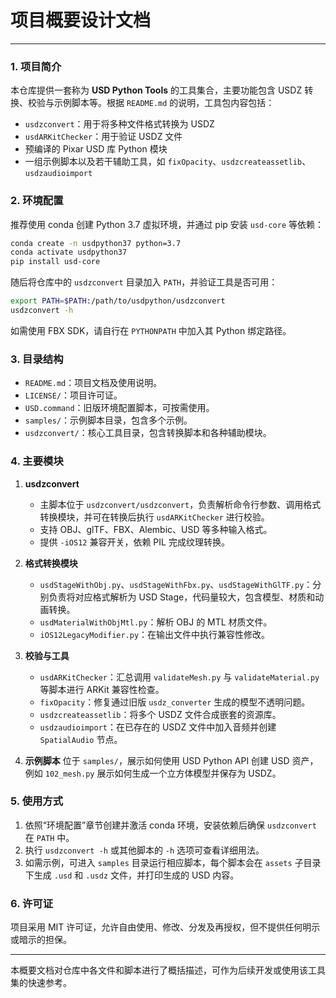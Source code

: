 # 项目概要设计文档

---

### 1. 项目简介
本仓库提供一套称为 **USD Python Tools** 的工具集合，主要功能包含 USDZ 转换、校验与示例脚本等。根据 `README.md` 的说明，工具包内容包括：
- `usdzconvert`：用于将多种文件格式转换为 USDZ
- `usdARKitChecker`：用于验证 USDZ 文件
- 预编译的 Pixar USD 库 Python 模块
- 一组示例脚本以及若干辅助工具，如 `fixOpacity`、`usdzcreateassetlib`、`usdzaudioimport`

### 2. 环境配置
推荐使用 conda 创建 Python 3.7 虚拟环境，并通过 pip 安装 `usd-core` 等依赖：

```bash
conda create -n usdpython37 python=3.7
conda activate usdpython37
pip install usd-core
```

随后将仓库中的 `usdzconvert` 目录加入 `PATH`，并验证工具是否可用：

```bash
export PATH=$PATH:/path/to/usdpython/usdzconvert
usdzconvert -h
```
如需使用 FBX SDK，请自行在 `PYTHONPATH` 中加入其 Python 绑定路径。

### 3. 目录结构
- `README.md`：项目文档及使用说明。
- `LICENSE/`：项目许可证。
- `USD.command`：旧版环境配置脚本，可按需使用。
- `samples/`：示例脚本目录，包含多个示例。
- `usdzconvert/`：核心工具目录，包含转换脚本和各种辅助模块。

### 4. 主要模块
1. **usdzconvert**
   - 主脚本位于 `usdzconvert/usdzconvert`，负责解析命令行参数、调用格式转换模块，并可在转换后执行 `usdARKitChecker` 进行校验。
   - 支持 OBJ、glTF、FBX、Alembic、USD 等多种输入格式。
   - 提供 `-iOS12` 兼容开关，依赖 PIL 完成纹理转换。

2. **格式转换模块**
   - `usdStageWithObj.py`、`usdStageWithFbx.py`、`usdStageWithGlTF.py`：分别负责将对应格式解析为 USD Stage，代码量较大，包含模型、材质和动画转换。
   - `usdMaterialWithObjMtl.py`：解析 OBJ 的 MTL 材质文件。
   - `iOS12LegacyModifier.py`：在输出文件中执行兼容性修改。

3. **校验与工具**
   - `usdARKitChecker`：汇总调用 `validateMesh.py` 与 `validateMaterial.py` 等脚本进行 ARKit 兼容性检查。
   - `fixOpacity`：修复通过旧版 `usdz_converter` 生成的模型不透明问题。
   - `usdzcreateassetlib`：将多个 USDZ 文件合成嵌套的资源库。
   - `usdzaudioimport`：在已存在的 USDZ 文件中加入音频并创建 `SpatialAudio` 节点。

4. **示例脚本**
   位于 `samples/`，展示如何使用 USD Python API 创建 USD 资产，例如 `102_mesh.py` 展示如何生成一个立方体模型并保存为 USDZ。

### 5. 使用方式
1. 依照“环境配置”章节创建并激活 conda 环境，安装依赖后确保 `usdzconvert` 在 `PATH` 中。
2. 执行 `usdzconvert -h` 或其他脚本的 `-h` 选项可查看详细用法。
3. 如需示例，可进入 `samples` 目录运行相应脚本，每个脚本会在 `assets` 子目录下生成 `.usd` 和 `.usdz` 文件，并打印生成的 USD 内容。

### 6. 许可证
项目采用 MIT 许可证，允许自由使用、修改、分发及再授权，但不提供任何明示或暗示的担保。

---

本概要文档对仓库中各文件和脚本进行了概括描述，可作为后续开发或使用该工具集的快速参考。
